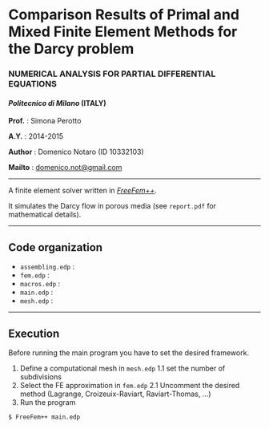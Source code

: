 # Comparison Results of Primal and Mixed Finite Element Methods for the Darcy problem 
### NUMERICAL ANALYSIS FOR PARTIAL DIFFERENTIAL EQUATIONS 
#### *Politecnico di Milano* (ITALY)
**Prof.**  : Simona Perotto

**A.Y.**   : 2014-2015

**Author** : Domenico Notaro (ID 10332103)

**Mailto** : <domenico.not@gmail.com>

-------------------------------------------------------

A finite element solver written in [*FreeFem++*](http://www.freefem.org/).

It simulates the Darcy flow in porous media (see `report.pdf` for mathematical details).

--------------------------------------------------------
## Code organization

- `assembling.edp` : 
- `fem.edp`        :
- `macros.edp`     :
- `main.edp`       :
- `mesh.edp`       :

--------------------------------------------------------
## Execution
Before running the main program you have to set the desired framework.
1. Define a computational mesh in `mesh.edp`
   1.1 set the number of subdivisions
2. Select the FE approximation in `fem.edp` 
   2.1 Uncomment the desired method (Lagrange, Croizeuix-Raviart, Raviart-Thomas, ...) 
3. Run the program
``` 
$ FreeFem++ main.edp
``` 
